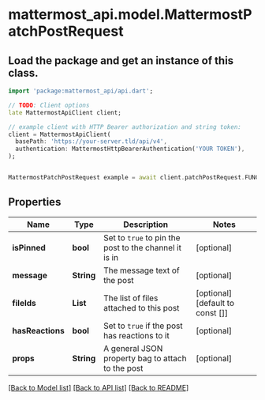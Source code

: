 # mattermost_api.model.MattermostPatchPostRequest

## Load the package and get an instance of this class.
```dart
import 'package:mattermost_api/api.dart';

// TODO: Client options
late MattermostApiClient client;

// example client with HTTP Bearer authorization and string token:
client = MattermostApiClient(
  basePath: 'https://your-server.tld/api/v4',
  authentication: MattermostHttpBearerAuthentication('YOUR TOKEN'),
);


MattermostPatchPostRequest example = await client.patchPostRequest.FUNCTION_THAT_RETURNS_THIS_CLASS();

```

## Properties
Name | Type | Description | Notes
------------ | ------------- | ------------- | -------------
**isPinned** | **bool** | Set to `true` to pin the post to the channel it is in | [optional] 
**message** | **String** | The message text of the post | [optional] 
**fileIds** | **List<String>** | The list of files attached to this post | [optional] [default to const []]
**hasReactions** | **bool** | Set to `true` if the post has reactions to it | [optional] 
**props** | **String** | A general JSON property bag to attach to the post | [optional] 

[[Back to Model list]](../GENERATED_README.md#documentation-for-models) [[Back to API list]](../GENERATED_README.md#documentation-for-api-endpoints) [[Back to README]](../GENERATED_README.md)


